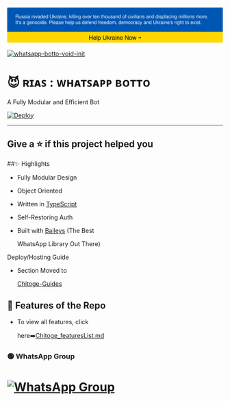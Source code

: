 [![SWUbanner](https://raw.githubusercontent.com/vshymanskyy/StandWithUkraine/main/banner2-direct.svg)](https://vshymanskyy.github.io/StandWithUkraine)
<div align="left">

<a href="https://github.com/well300"><img src="https://static.wikia.nocookie.net/highschooldxd/images/9/96/2722056tCU07SgL.gif/revision/latest?cb=20180524061039" alt="whatsapp-botto-void-init" border="0"></a>

# **😈 ʀɪᴀꜱ : ᴡʜᴀᴛꜱᴀᴘᴘ ʙᴏᴛᴛᴏ**

   A Fully Modular and Efficient Bot <br>

  [![Deploy](https://www.herokucdn.com/deploy/button.png)](https://heroku.com/deploy?template=https://github.com/AT3NA/rias.git)

  

--------

## Give a ⭐ if this project helped you

 ##✨ Highlights

-   Fully Modular Design

-   Object Oriented

-   Written in [TypeScript](https://www.typescriptlang.org/)

-   Self-Restoring Auth

-   Built with [Baileys](https://github.com/adiwajshing/baileys) (The Best

    WhatsApp Library Out There)

   Deploy/Hosting Guide

-   Section Moved to

    [Chitoge-Guides](https://github.com/ShineiIchijo/Chitoge-Guides/blob/main/README.md)

## 🍥 Features of the Repo

-   To view all features, click

    here➡️[Chitoge_featuresList.md](https://github.com/ShineiIchijo/Chitoge/blob/main/Features.md)


### 🟢 WhatsApp Group

# [![WhatsApp Group](https://img.shields.io/badge/WhatsApp-25D366?style=for-the-badge&logo=whatsapp&logoColor=white)](https://chat.whatsapp.com/LWe4ldZ4HjIKWJlRhT6qRJ)
